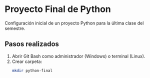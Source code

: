 # Proyecto Final de Python

Configuración inicial de un proyecto Python para la última clase del semestre.

## Pasos realizados

1. Abrir Git Bash como administrador (Windows) o terminal (Linux).
2. Crear carpeta:
   ```bash
   mkdir python-final
   